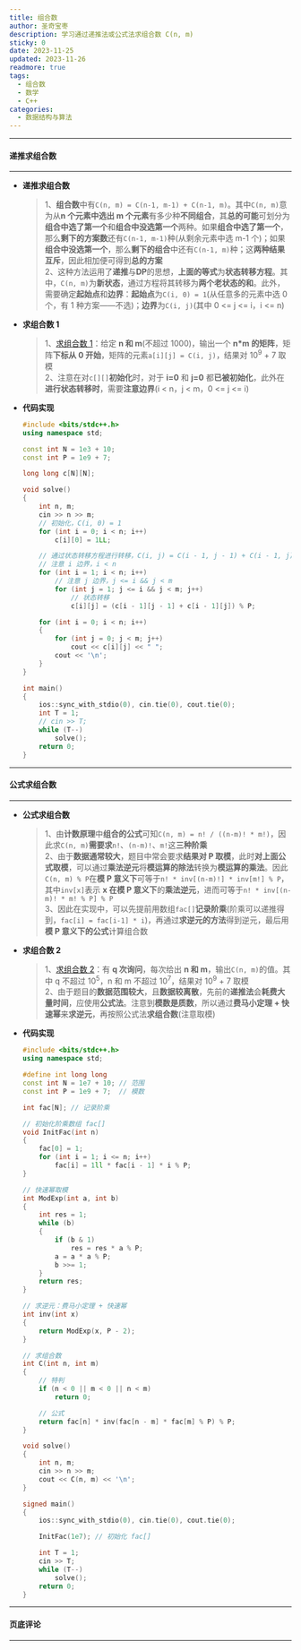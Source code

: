 ```yaml
---
title: 组合数
author: 圣奇宝枣
description: 学习通过递推法或公式法求组合数 C(n, m)
sticky: 0
date: 2023-11-25
updated: 2023-11-26
readmore: true
tags:
  - 组合数
  - 数学
  - C++
categories:
  - 数据结构与算法
---
```


---

#### **递推求组合数**

---

- **递推求组合数**

  > 1、**组合数**中有`C(n, m) = C(n-1, m-1) + C(n-1, m)`。其中`C(n, m)`意为从**n 个元素中选出 m 个元素**有多少种**不同组合**，其**总的可能**可划分为**组合中选了第一个**和**组合中没选第一个**两种。如果**组合中选了第一个**，那么**剩下的方案数**还有`C(n-1, m-1)`种(从剩余元素中选 m-1 个)；如果**组合中没选第一个**，那么**剩下的组合**中还有`C(n-1, m)`种；这**两种结果互斥**，因此相加便可得到**总的方案**  
  > 2、这种方法运用了**递推**与**DP**的思想，**上面的等式**为**状态转移方程**。其中，`C(n, m)`为**新状态**，通过方程将其转移为**两个老状态的和**。此外，需要确定**起始点**和**边界**：**起始点**为`C(i, 0) = 1`(从任意多的元素中选 0 个，有 1 种方案——不选)；**边界**为`C(i, j)`(其中 0 <= j <= i，i <= n)

<!-- more -->

- **求组合数 1**

  > 1、[求组合数 1](https://cdn.oj.eriktse.com/problem.php?id=1065)：给定 **n 和 m**(不超过 1000)，输出一个 **n\*m 的矩阵**，矩阵**下标从 0 开始**，矩阵的元素`a[i][j] = C(i, j)`，结果对 10<sup>9</sup> + 7 取模  
  > 2、注意在对`c[][]`**初始化**时，对于 **i=0** 和 **j=0** 都**已被初始化**，此外在**进行状态转移时**，需要**注意边界**(i < n，j < m，0 <= j <= i)

- **代码实现**

  ```cpp
  #include <bits/stdc++.h>
  using namespace std;

  const int N = 1e3 + 10;
  const int P = 1e9 + 7;

  long long c[N][N];

  void solve()
  {
      int n, m;
      cin >> n >> m;
      // 初始化，C(i, 0) = 1
      for (int i = 0; i < n; i++)
          c[i][0] = 1LL;

      // 通过状态转移方程进行转移，C(i, j) = C(i - 1, j - 1) + C(i - 1, j)
      // 注意 i 边界，i < n
      for (int i = 1; i < n; i++)
          // 注意 j 边界，j <= i && j < m
          for (int j = 1; j <= i && j < m; j++)
              // 状态转移
              c[i][j] = (c[i - 1][j - 1] + c[i - 1][j]) % P;

      for (int i = 0; i < n; i++)
      {
          for (int j = 0; j < m; j++)
              cout << c[i][j] << " ";
          cout << '\n';
      }
  }

  int main()
  {
      ios::sync_with_stdio(0), cin.tie(0), cout.tie(0);
      int T = 1;
      // cin >> T;
      while (T--)
          solve();
      return 0;
  }
  ```

---

#### **公式求组合数**

---

- **公式求组合数**

  > 1、由**计数原理**中**组合的公式**可知`C(n, m) = n! / ((n-m)! * m!)`，因此求`C(n, m)`**需要求**`n!`、`(n-m)!`、`m!`这**三种阶乘**  
  > 2、由于**数据通常较大**，题目中常会要求**结果对 P 取模**，此时**对上面公式取模**，可以通过**乘法逆元**将**模运算的除法**转换为**模运算的乘法**。因此`C(n, m) % P`在**模 P 意义下**可等于`n! * inv[(n-m)!] * inv[m!] % P`，其中`inv[x]`表示 **x 在模 P 意义下**的**乘法逆元**，进而可等于`n! * inv[(n-m)! * m! % P] % P`  
  > 3、因此在实现中，可以先提前用数组`fac[]`**记录阶乘**(阶乘可以递推得到，`fac[i] = fac[i-1] * i`)，再通过**求逆元的方法**得到逆元，最后用**模 P 意义下的公式**计算组合数

- **求组合数 2**

  > 1、[求组合数 2](https://cdn.oj.eriktse.com/problem.php?id=1066)：有 **q 次询问**，每次给出 **n 和 m**，输出`C(n, m)`的值。其中 q 不超过 10<sup>5</sup>，n 和 m 不超过 10<sup>7</sup>，结果对 10<sup>9</sup> + 7 取模  
  > 2、由于题目的**数据范围较大**，且**数据较离散**，先前的**递推法**会**耗费大量时间**，应使用**公式法**。注意到**模数是质数**，所以通过**费马小定理 + 快速幂**来**求逆元**，再按照公式法**求组合数**(注意取模)

- **代码实现**

  ```cpp
  #include <bits/stdc++.h>
  using namespace std;

  #define int long long
  const int N = 1e7 + 10; // 范围
  const int P = 1e9 + 7;  // 模数

  int fac[N]; // 记录阶乘

  // 初始化阶乘数组 fac[]
  void InitFac(int n)
  {
      fac[0] = 1;
      for (int i = 1; i <= n; i++)
          fac[i] = 1ll * fac[i - 1] * i % P;
  }

  // 快速幂取模
  int ModExp(int a, int b)
  {
      int res = 1;
      while (b)
      {
          if (b & 1)
              res = res * a % P;
          a = a * a % P;
          b >>= 1;
      }
      return res;
  }

  // 求逆元：费马小定理 + 快速幂
  int inv(int x)
  {
      return ModExp(x, P - 2);
  }

  // 求组合数
  int C(int n, int m)
  {
      // 特判
      if (n < 0 || m < 0 || n < m)
          return 0;

      // 公式
      return fac[n] * inv(fac[n - m] * fac[m] % P) % P;
  }

  void solve()
  {
      int n, m;
      cin >> n >> m;
      cout << C(n, m) << '\n';
  }

  signed main()
  {
      ios::sync_with_stdio(0), cin.tie(0), cout.tie(0);

      InitFac(1e7); // 初始化 fac[]

      int T = 1;
      cin >> T;
      while (T--)
          solve();
      return 0;
  }
  ```

---

#### **页底评论**

---
